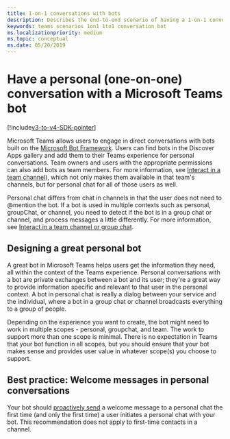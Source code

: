 ```yaml
---
title: 1-on-1 conversations with bots
description: Describes the end-to-end scenario of having a 1-on-1 conversation with a bot in Microsoft Teams
keywords: teams scenarios 1on1 1to1 conversation bot
ms.localizationpriority: medium
ms.topic: conceptual
ms.date: 05/20/2019
---
```

# Have a personal (one-on-one) conversation with a Microsoft Teams bot

[!include[v3-to-v4-SDK-pointer](~/includes/v3-to-v4-pointer-bots.md)]

Microsoft Teams allows users to engage in direct conversations with bots built on the [Microsoft Bot Framework](/azure/bot-service/?view=azure-bot-service-3.0&preserve-view=true). Users can find bots in the Discover Apps gallery and add them to their Teams experience for personal conversations. Team owners and users with the appropriate permissions can also add bots as team members. For more information, see [Interact in a team channel](~/resources/bot-v3/bot-conversations/bots-conv-channel.md)), which not only makes them available in that team's channels, but for personal chat for all of those users as well.

Personal chat differs from chat in channels in that the user does not need to @mention the bot. If a bot is used in multiple contexts such as personal, groupChat, or channel, you need to detect if the bot is in a group chat or channel, and process messages a little differently. For more information, see [Interact in a team channel or group chat](~/resources/bot-v3/bot-conversations/bots-conv-proactive.md).

## Designing a great personal bot

A great bot in Microsoft Teams helps users get the information they need, all within the context of the Teams experience. Personal conversations with a bot are private exchanges between a bot and its user; they're a great way to provide information specific and relevant to that user in the personal context. A bot in personal chat is really a dialog between your service and the individual, where a bot in a group chat or channel broadcasts everything to a group of people.

Depending on the experience you want to create, the bot might need to work in multiple scopes - personal, groupchat, and team. The work to support more than one scope is minimal. There is no expectation in Teams that your bot function in all scopes, but you should ensure that your bot makes sense and provides user value in whatever scope(s) you choose to support.

## Best practice: Welcome messages in personal conversations

Your bot should [proactively send](~/resources/bot-v3/bot-conversations/bots-conv-proactive.md) a welcome message to a personal chat the first time (and only the first time) a user initiates a personal chat with your bot. This recommendation does not apply to first-time contacts in a channel.
